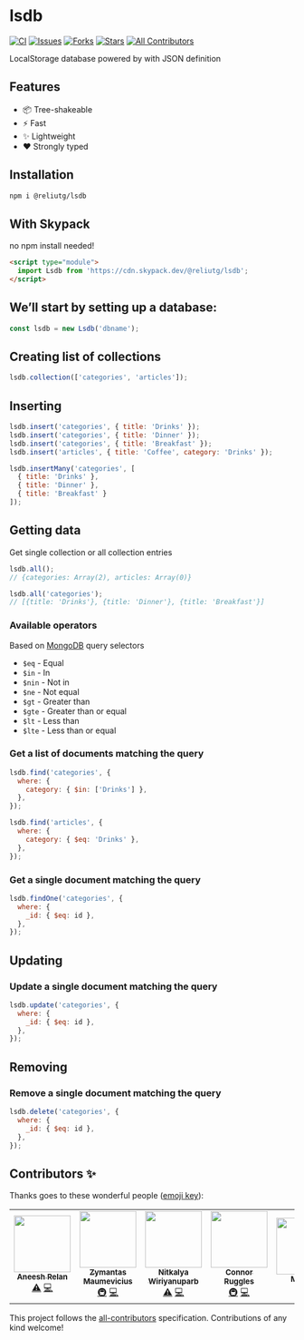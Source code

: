 # lsdb

[![CI](https://github.com/eliutgon/lsdb/actions/workflows/main.yml/badge.svg)](https://github.com/eliutgon/lsdb/actions/workflows/main.yml)
[![Issues](https://img.shields.io/github/issues/eliutgon/lsdb)](https://github.com/eliutgon/lsdb/issues)
[![Forks](https://img.shields.io/github/forks/eliutgon/lsdb)](https://github.com/eliutgon/lsdb)
[![Stars](https://img.shields.io/github/stars/eliutgon/lsdb)](https://github.com/eliutgon/lsdb)
[![All Contributors](https://img.shields.io/badge/all_contributors-5-orange.svg)](#contributors-)

LocalStorage database powered by with JSON definition

## Features

- 📦 Tree-shakeable
- ⚡ Fast
- ✨ Lightweight
- ❤️ Strongly typed

## Installation

```bash
npm i @reliutg/lsdb
```

## With Skypack

no npm install needed!

```html
<script type="module">
  import Lsdb from 'https://cdn.skypack.dev/@reliutg/lsdb';
</script>
```

## We’ll start by setting up a database:

```js
const lsdb = new Lsdb('dbname');
```

## Creating list of collections

```js
lsdb.collection(['categories', 'articles']);
```

## Inserting

```js
lsdb.insert('categories', { title: 'Drinks' });
lsdb.insert('categories', { title: 'Dinner' });
lsdb.insert('categories', { title: 'Breakfast' });
lsdb.insert('articles', { title: 'Coffee', category: 'Drinks' });
```

```js
lsdb.insertMany('categories', [
  { title: 'Drinks' },
  { title: 'Dinner' },
  { title: 'Breakfast' }
]);
```

## Getting data

Get single collection or all collection entries

```js
lsdb.all();
// {categories: Array(2), articles: Array(0)}

lsdb.all('categories');
// [{title: 'Drinks'}, {title: 'Dinner'}, {title: 'Breakfast'}]
```

### Available operators

Based on [MongoDB](https://docs.mongodb.com/manual/reference/operator/query/#query-selectors) query selectors

- `$eq` - Equal
- `$in` - In
- `$nin` - Not in
- `$ne` - Not equal
- `$gt` - Greater than
- `$gte` - Greater than or equal
- `$lt` - Less than
- `$lte` - Less than or equal

### Get a list of documents matching the query

```js
lsdb.find('categories', {
  where: {
    category: { $in: ['Drinks'] },
  },
});

lsdb.find('articles', {
  where: {
    category: { $eq: 'Drinks' },
  },
});
```

### Get a single document matching the query

```js
lsdb.findOne('categories', {
  where: {
    _id: { $eq: id },
  },
});
```

## Updating

### Update a single document matching the query

```js
lsdb.update('categories', {
  where: {
    _id: { $eq: id },
  },
});
```

## Removing

### Remove a single document matching the query

```js
lsdb.delete('categories', {
  where: {
    _id: { $eq: id },
  },
});
```

## Contributors ✨

Thanks goes to these wonderful people ([emoji key](https://allcontributors.org/docs/en/emoji-key)):

<!-- ALL-CONTRIBUTORS-LIST:START - Do not remove or modify this section -->
<!-- prettier-ignore-start -->
<!-- markdownlint-disable -->
<table>
  <tr>
    <td align="center"><a href="https://github.com/aneeshrelan"><img src="https://avatars2.githubusercontent.com/u/17068083?v=4?s=100" width="100px;" alt=""/><br /><sub><b>Aneesh Relan</b></sub></a><br /><a href="https://github.com/eliutgon/lsdb/commits?author=aneeshrelan" title="Tests">⚠️</a> <a href="https://github.com/eliutgon/lsdb/commits?author=aneeshrelan" title="Code">💻</a></td>
    <td align="center"><a href="https://github.com/fr0stylo"><img src="https://avatars0.githubusercontent.com/u/13507123?v=4?s=100" width="100px;" alt=""/><br /><sub><b>Zymantas Maumevicius</b></sub></a><br /><a href="#infra-fr0stylo" title="Infrastructure (Hosting, Build-Tools, etc)">🚇</a> <a href="https://github.com/eliutgon/lsdb/commits?author=fr0stylo" title="Code">💻</a></td>
    <td align="center"><a href="https://github.com/dekpient"><img src="https://avatars1.githubusercontent.com/u/717270?v=4?s=100" width="100px;" alt=""/><br /><sub><b>Nitkalya Wiriyanuparb</b></sub></a><br /><a href="https://github.com/eliutgon/lsdb/commits?author=dekpient" title="Tests">⚠️</a> <a href="https://github.com/eliutgon/lsdb/commits?author=dekpient" title="Code">💻</a></td>
    <td align="center"><a href="https://connorruggles.dev"><img src="https://avatars0.githubusercontent.com/u/14317362?v=4?s=100" width="100px;" alt=""/><br /><sub><b>Connor Ruggles</b></sub></a><br /><a href="#infra-rugglcon" title="Infrastructure (Hosting, Build-Tools, etc)">🚇</a> <a href="https://github.com/eliutgon/lsdb/commits?author=rugglcon" title="Code">💻</a></td>
    <td align="center"><a href="https://smakss.github.io/"><img src="https://avatars0.githubusercontent.com/u/32557358?v=4?s=100" width="100px;" alt=""/><br /><sub><b>MAKSS</b></sub></a><br /><a href="https://github.com/eliutgon/lsdb/commits?author=SMAKSS" title="Documentation">📖</a></td>
    <td align="center"><a href="http://bit.ly/vvscodeli"><img src="https://avatars.githubusercontent.com/u/6904368?v=4?s=100" width="100px;" alt=""/><br /><sub><b>Vasiliy Vanchuk</b></sub></a><br /><a href="https://github.com/eliutgon/lsdb/commits?author=vvscode" title="Code">💻</a></td>
    <td align="center"><a href="https://www.linkedin.com/in/pablo-marcelo-bianco/"><img src="https://avatars.githubusercontent.com/u/358126?v=4?s=100" width="100px;" alt=""/><br /><sub><b>Pablo</b></sub></a><br /><a href="https://github.com/eliutgon/lsdb/commits?author=marce1994" title="Code">💻</a></td>
  </tr>
</table>

<!-- markdownlint-restore -->
<!-- prettier-ignore-end -->

<!-- ALL-CONTRIBUTORS-LIST:END -->

This project follows the [all-contributors](https://github.com/all-contributors/all-contributors) specification. Contributions of any kind welcome!
